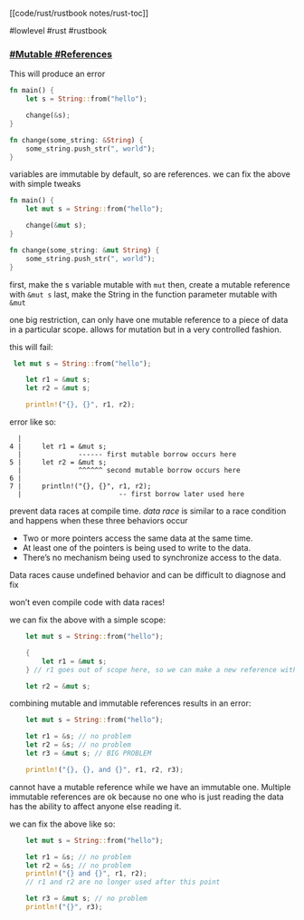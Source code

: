 [[code/rust/rustbook notes/rust-toc]]

#lowlevel #rust #rustbook 

### [#Mutable #References](https://doc.rust-lang.org/book/ch04-02-references-and-borrowing.html#mutable-references)  
This will produce an error
```rust
fn main() {
    let s = String::from("hello");

    change(&s);
}

fn change(some_string: &String) {
    some_string.push_str(", world");
}
```

variables are immutable by default, so are references.
we can fix the above with simple tweaks  

```rust
fn main() {
    let mut s = String::from("hello");

    change(&mut s);
}

fn change(some_string: &mut String) {
    some_string.push_str(", world");
}
```

first, make the s variable mutable with `mut`
then, create a mutable reference with `&mut s`
last, make the String in the function parameter mutable with `&mut`

one big restriction, can only have one mutable reference to a piece of data in a particular scope.
allows for mutation but in a very controlled fashion.

this will fail:
```rust
 let mut s = String::from("hello");

    let r1 = &mut s;
    let r2 = &mut s;

    println!("{}, {}", r1, r2);
```

error like so:
```console
  |
4 |     let r1 = &mut s;
  |              ------ first mutable borrow occurs here
5 |     let r2 = &mut s;
  |              ^^^^^^ second mutable borrow occurs here
6 | 
7 |     println!("{}, {}", r1, r2);
  |                        -- first borrow later used here
```

prevent data races at compile time. _data race_ is similar to a race condition and happens when these three behaviors occur

-   Two or more pointers access the same data at the same time.
-   At least one of the pointers is being used to write to the data.
-   There’s no mechanism being used to synchronize access to the data.

Data races cause undefined behavior and can be difficult to diagnose and fix

won’t even compile code with data races!

we can fix the above with a simple scope: 

```rust
    let mut s = String::from("hello");

    {
        let r1 = &mut s;
    } // r1 goes out of scope here, so we can make a new reference with no problems.

    let r2 = &mut s;
```

combining mutable and immutable references results in an error:

```rust
    let mut s = String::from("hello");

    let r1 = &s; // no problem
    let r2 = &s; // no problem
    let r3 = &mut s; // BIG PROBLEM

    println!("{}, {}, and {}", r1, r2, r3);
```

cannot have a mutable reference while we have an immutable one. Multiple immutable references are ok because no one who is just reading the data has the ability to affect anyone else reading it.  

we can fix the above like so: 
```rust
    let mut s = String::from("hello");

    let r1 = &s; // no problem
    let r2 = &s; // no problem
    println!("{} and {}", r1, r2);
    // r1 and r2 are no longer used after this point

    let r3 = &mut s; // no problem
    println!("{}", r3);
```
